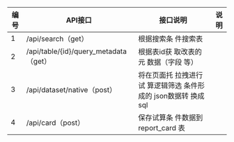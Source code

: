 

| 编 号 | API接口                               | 接口说明                                                     | 说明 |
| ----- | ------------------------------------- | ------------------------------------------------------------ | ---- |
| 1     | /api/search（get）                    | 根据搜索条 件搜索表                                          |      |
| 2     | /api/table/{id}/query_metadata（get） | 根据表id获 取改表的元 数据（字段 等）                        |      |
| 3     | /api/dataset/native（post）           | 将在页面托 拉拽进行试 算逻辑筛选 条件形成的 json数据转 换成sql |      |
| 4     | /api/card（post）                     | 保存试算条 件数据到 report_card 表                           |      |

